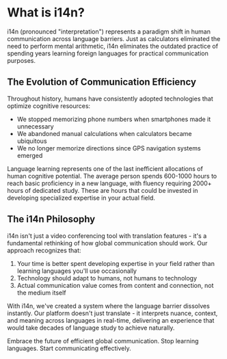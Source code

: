 # What is i14n?

i14n (pronounced "interpretation") represents a paradigm shift in human communication across language barriers. Just as calculators eliminated the need to perform mental arithmetic, i14n eliminates the outdated practice of spending years learning foreign languages for practical communication purposes.

## The Evolution of Communication Efficiency

Throughout history, humans have consistently adopted technologies that optimize cognitive resources:

- We stopped memorizing phone numbers when smartphones made it unnecessary
- We abandoned manual calculations when calculators became ubiquitous
- We no longer memorize directions since GPS navigation systems emerged

Language learning represents one of the last inefficient allocations of human cognitive potential. The average person spends 600-1000 hours to reach basic proficiency in a new language, with fluency requiring 2000+ hours of dedicated study. These are hours that could be invested in developing specialized expertise in your actual field.

## The i14n Philosophy

i14n isn't just a video conferencing tool with translation features - it's a fundamental rethinking of how global communication should work. Our approach recognizes that:

1. Your time is better spent developing expertise in your field rather than learning languages you'll use occasionally
2. Technology should adapt to humans, not humans to technology
3. Actual communication value comes from content and connection, not the medium itself

With i14n, we've created a system where the language barrier dissolves instantly. Our platform doesn't just translate - it interprets nuance, context, and meaning across languages in real-time, delivering an experience that would take decades of language study to achieve naturally.

Embrace the future of efficient global communication. Stop learning languages. Start communicating effectively.
